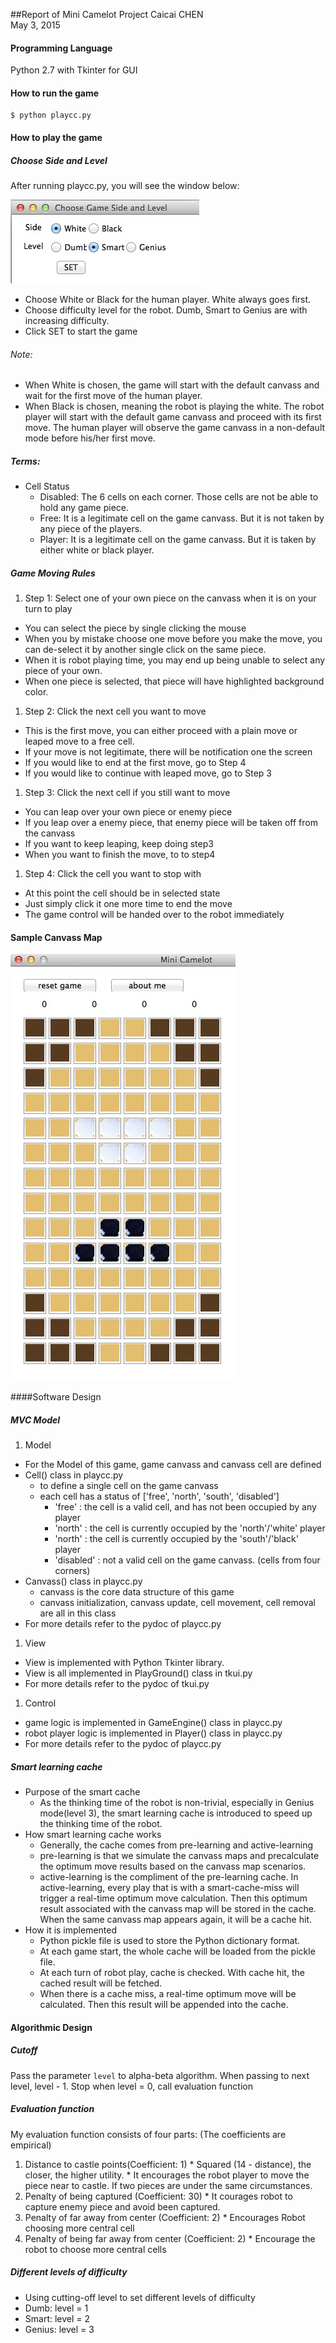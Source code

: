 ##Report of Mini Camelot Project
Caicai CHEN<br>
May 3, 2015

#### Programming Language

Python 2.7 with Tkinter for GUI

#### How to run the game

```
$ python playcc.py
```

#### How to play the game

##### Choose Side and Level

After running playcc.py, you will see the window below:
	
![Image of SET](images/SideLevel.jpg)	

* Choose White or Black for the human player. White always goes first.  
* Choose difficulty level for the robot. Dumb, Smart to Genius are with increasing difficulty.
* Click SET to start the game

###### Note: 
* When White is chosen, the game will start with the default canvass and wait for the first move of the human player.
* When Black is chosen, meaning the robot is playing the white. The robot player will start with the default game canvass and proceed with its first move. The human player will observe the game canvass in a non-default mode before his/her first move.
	
##### Terms:

* Cell Status
  * Disabled: The 6 cells on each corner. Those cells are not be able to hold any game piece.
  * Free: It is a legitimate cell on the game canvass. But it is not taken by any piece of the players.
  * Player: It is a legitimate cell on the game canvass. But it is taken by either white or black player.

##### Game Moving Rules

1. Step 1: Select one of your own piece on the canvass when it is on your turn to play
  * You can select the piece by single clicking the mouse
  * When you by mistake choose one move before you make the move, you can de-select it by another single click on the same piece.
  * When it is robot playing time, you may end up being unable to select any piece of your own.
  * When one piece is selected, that piece will have highlighted background color.
1. Step 2: Click the next cell you want to move
  * This is the first move, you can either proceed with a plain move or leaped move to a free cell.
  * If your move is not legitimate, there will be notification one the screen
  * If you would like to end at the first move, go to Step 4
  * If you would like to continue with leaped move, go to Step 3
1. Step 3: Click the next cell if you still want to move
  * You can leap over your own piece or enemy piece
  * If you leap over a enemy piece, that enemy piece will be taken off from the canvass
  * If you want to keep leaping, keep doing step3
  * When you want to finish the move, to to step4
1. Step 4: Click the cell you want to stop with
  * At this point the cell should be in selected state
  * Just simply click it one more time to end the move
  * The game control will be handed over to the robot immediately
	
#### Sample Canvass Map
  ![Image of canvass](images/Canvass.jpg)	

####Software Design

##### MVC Model

1. Model
  * For the Model of this game, game canvass and canvass cell are defined
  * Cell() class in playcc.py
    * to define a single cell on the game canvass
    * each cell has a status of ['free', 'north', 'south', 'disabled']
      * 'free' : the cell is a valid cell, and has not been occupied by any player
      * 'north' : the cell is currently occupied by the 'north'/'white' player
      * 'north' : the cell is currently occupied by the 'south'/'black' player
      * 'disabled' : not a valid cell on the game canvass. (cells from four corners)
  * Canvass() class in playcc.py
    * canvass is the core data structure of this game
    * canvass initialization, canvass update, cell movement, cell removal are all in this class
  * For more details refer to the pydoc of playcc.py

1. View
  * View is implemented with Python Tkinter library. 
  * View is all implemented in PlayGround() class in tkui.py
  * For more details refer to the pydoc of tkui.py

1. Control
  * game logic is implemented in GameEngine() class in playcc.py
  * robot player logic is implemented in Player() class in playcc.py
  * For more details refer to the pydoc of playcc.py

##### Smart learning cache

* Purpose of the smart cache
  * As the thinking time of the robot is non-trivial, especially in Genius mode(level 3), the smart learning cache is introduced to speed up the thinking time of the robot.
* How smart learning cache works
  * Generally, the cache comes from pre-learning and active-learning
  * pre-learning is that we simulate the canvass maps and precalculate the optimum move results based on the canvass map scenarios. 
  * active-learning is the compliment of the pre-learning cache. In active-learning, every play that is with a smart-cache-miss will trigger a real-time optimum move calculation. Then this optimum result associated with the canvass map will be stored in the cache. When the same canvass map appears again, it will be a cache hit.
* How it is implemented
  * Python pickle file is used to store the Python dictionary format.
  * At each game start, the whole cache will be loaded from the pickle file.
  * At each turn of robot play, cache is checked. With cache hit, the cached result will be fetched.
  * When there is a cache miss, a real-time optimum move will be calculated. Then this result will be appended into the cache.
	
#### Algorithmic Design

##### Cutoff

  Pass the parameter `level` to alpha-beta algorithm. 
  When passing to next level, level - 1.
  Stop when level = 0, call evaluation function

##### Evaluation function

  My evaluation function consists of four parts: (The coefficients are empirical)
  1. Distance to castle points(Coefficient: 1)
    * Squared (14 - distance), the closer, the higher utility.
    * It encourages the robot player to move the piece near to castle. If two pieces are under the same circumstances.
  1. Penalty of being captured (Coefficient: 30)
    * It courages robot to capture enemy piece and avoid been captured.
  1. Penalty of far away from center (Coefficient: 2)
    * Encourages Robot choosing more central cell
  1. Penalty of being far away from center (Coefficient: 2) 
    * Encourage the robot to choose more central cells

##### Different levels of difficulty
  * Using cutting-off level to set different levels of difficulty 
  * Dumb: level = 1
  * Smart: level = 2
  * Genius: level = 3

